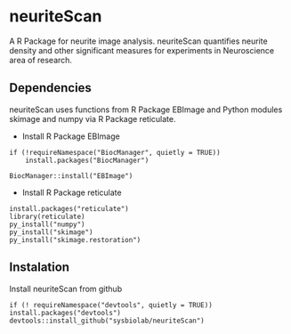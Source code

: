 # neuriteScan
A R Package for neurite image analysis. neuriteScan quantifies neurite density and other significant measures for experiments in Neuroscience area of research.

## Dependencies

neuriteScan uses functions from R Package EBImage and Python modules skimage and numpy via R Package reticulate.

- Install R Package EBImage
```{r}
if (!requireNamespace("BiocManager", quietly = TRUE))
    install.packages("BiocManager")

BiocManager::install("EBImage")
```

- Install R Package reticulate
```{r}
install.packages("reticulate")
library(reticulate)
py_install("numpy")
py_install("skimage")
py_install("skimage.restoration")
```

## Instalation 

Install neuriteScan from github

```{r}
if (! requireNamespace("devtools", quietly = TRUE))
install.packages("devtools")
devtools::install_github("sysbiolab/neuriteScan")
```
